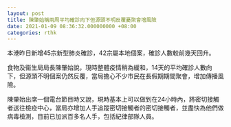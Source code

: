 ```yaml
---
layout: post
title: 陳肇始稱兩周平均確診向下但源頭不明反覆憂聚會增風險
date: 2021-01-09 08:36:32.000000000 +08:00
categories: rthk
---
```


本港昨日新增45宗新型肺炎確診，42宗屬本地個案，確診人數較前幾天回升。

食物及衞生局局長陳肇始說，現時整體疫情稍為緩和，14天的平均確診人數向下，但源頭不明個案仍然反覆，當局擔心不少市民在長假期期間聚會，增加傳播風險。

陳肇始出席一個電台節目時又說，現時基本上可以做到在24小時內，將密切接觸者送往檢疫中心，當局亦增加人手追蹤密切接觸者的密切接觸者，並盡快為他們做病毒檢測，目前已加派百多名人手，包括紀律部隊人員。
